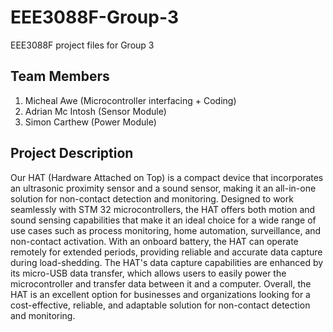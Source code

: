 # EEE3088F-Group-3
EEE3088F project files for Group 3

## Team Members
1. Micheal Awe (Microcontroller interfacing + Coding)
2. Adrian Mc Intosh (Sensor Module)
3. Simon Carthew (Power Module)

## Project Description
Our HAT (Hardware Attached on Top) is a compact device that incorporates an ultrasonic proximity sensor and a sound sensor, making it an all-in-one solution for non-contact detection and monitoring. Designed to work seamlessly with STM 32 microcontrollers, the HAT offers both motion and sound sensing capabilities that make it an ideal choice for a wide range of use cases such as process monitoring, home automation, surveillance, and non-contact activation. With an onboard battery, the HAT can operate remotely for extended periods, providing reliable and accurate data capture during load-shedding. The HAT's data capture capabilities are enhanced by its micro-USB data transfer, which allows users to easily power the microcontroller and transfer data between it and a computer. Overall, the HAT is an excellent option for businesses and organizations looking for a cost-effective, reliable, and adaptable solution for non-contact detection and monitoring.
